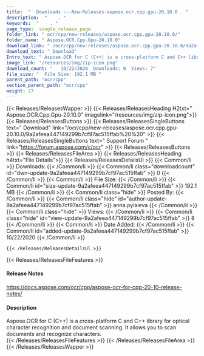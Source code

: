 ```yaml
---
title:  "  Downloads ---New-Releases-aspose.ocr.cpp.gpu-20.10.0 . " 
description:  "    . " 
keywords:  "    . " 
page_type:  single_release_page
folder_link: " ocr/cpp/new-releases/aspose.ocr.cpp.gpu-20.10.0/"
folder_name: " Aspose.OCR.Cpp.Gpu-20.10.0"
download_link: " /ocr/cpp/new-releases/aspose.ocr.cpp.gpu-20.10.0/9a2afeea447149299b7cf97ac515ffab"
download_text: " Download"
Intro_text: " Aspose.OCR for C (C++) is a cross-platform C and C++ library for optical charact..."
image_link: "/resources/img/zip-icon.png"
download_count: "   10/22/2020  Downloads: 0  Views: 7"
file_size: "  File Size: 192.1 MB "
parent_path: "ocr/cpp"
section_parent_path: "ocr/cpp"
weight: 27 
---
```


{{< Releases/ReleasesWapper >}}
  {{< Releases/ReleasesHeading H2txt=" Aspose.OCR.Cpp.Gpu-20.10.0" imagelink="/resources/img/zip-icon.png">}}
  {{< Releases/ReleasesButtons >}}
    {{< Releases/ReleasesSingleButtons text=" Download" link="/ocr/cpp/new-releases/aspose.ocr.cpp.gpu-20.10.0/9a2afeea447149299b7cf97ac515ffab%20%20" >}}
    {{< Releases/ReleasesSingleButtons text=" Support Forum " link="https://forum.aspose.com/c/ocr" >}}
  {{< Releases/ReleasesButtons >}}
  {{< Releases/ReleasesFileArea >}}
    {{< Releases/ReleasesHeading h4txt="File Details">}}
    {{< Releases/ReleasesDetailsUl >}}
            {{< Common/li  >}} Downloads: {{< /Common/li >}} 
      {{< Common/li class="downloadcount" id="dwn-update-9a2afeea447149299b7cf97ac515ffab" >}} 0 {{< /Common/li >}} 
      {{< Common/li  >}} File Size: {{< /Common/li >}} 
      {{< Common/li id="size-update-9a2afeea447149299b7cf97ac515ffab" >}} 192.1 MB {{< /Common/li >}} 
      {{< Common/li  class="hide" >}} Posted By: {{< /Common/li >}} 
      {{< Common/li class="hide" id="author-update-9a2afeea447149299b7cf97ac515ffab" >}} anna.pylaieva {{< /Common/li >}} 
      {{< Common/li class="hide"  >}} Views: {{< /Common/li >}} 
      {{< Common/li class="hide" id="view-update-9a2afeea447149299b7cf97ac515ffab" >}} 8 {{< /Common/li >}} 
      {{< Common/li  >}} Date Added: {{< /Common/li >}} 
      {{< Common/li id="added-update-9a2afeea447149299b7cf97ac515ffab" >}} 10/22/2020 {{< /Common/li >}} 

    {{< /Releases/ReleasesDetailsUl >}}

  {{< Releases/ReleasesFileFeatures >}}
      <h4>Release Notes</h4><div><a href="https://docs.aspose.com/ocr/cpp/aspose-ocr-for-cpp-20-10-release-notes/">https://docs.aspose.com/ocr/cpp/aspose-ocr-for-cpp-20-10-release-notes/</a></div><h4>Description</h4><div class="HTMLDescription">Aspose.OCR for C (C++) is a cross-platform C and C++ library for optical character recognition and document scanning. It allows you to scan documents and recognize characters.</div>
  {{< /Releases/ReleasesFileFeatures >}}
 {{< /Releases/ReleasesFileArea >}}
{{< /Releases/ReleasesWapper >}}


